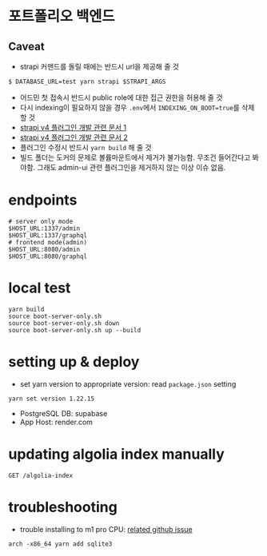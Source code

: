 # 포트폴리오 백엔드

## Caveat

- strapi 커맨드를 돌릴 때에는 반드시 url을 제공해 줄 것

```
$ DATABASE_URL=test yarn strapi $STRAPI_ARGS
```

- 어드민 첫 접속시 반드시 public role에 대한 접근 권한을 허용해 줄 것
- 다시 indexing이 필요하지 않을 경우 `.env`에서 `INDEXING_ON_BOOT=true`를 삭제할 것
- [strapi v4 플러그인 개발 관련 문서 1](https://docs.strapi.io/developer-docs/latest/development/plugins-development.html#creating-a-plugin)
- [strapi v4 플러그인 개발 관련 문서 2](https://docs.strapi.io/developer-docs/latest/setup-deployment-guides/file-structure.html)
- 플러그인 수정시 반드시 `yarn build` 해 줄 것
- 빌드 폴더는 도커의 문제로 볼륨마운트에서 제거가 불가능함. 무조건 들어간다고 봐야함. 그래도 admin-ui 관련 플러그인을 제거하지 않는 이상 이슈 없음.

# endpoints

```
# server only mode
$HOST_URL:1337/admin
$HOST_URL:1337/graphql
# frontend mode(admin)
$HOST_URL:8080/admin
$HOST_URL:8080/graphql
```

# local test

```
yarn build
source boot-server-only.sh
source boot-server-only.sh down
source boot-server-only.sh up --build
```

# setting up & deploy

- set yarn version to appropriate version: read `package.json` setting

```
yarn set version 1.22.15
```

- PostgreSQL DB: supabase
- App Host: render.com

# updating algolia index manually

```
GET /algolia-index
```

# troubleshooting

- trouble installing to m1 pro CPU: [related github issue](https://github.com/strapi/strapi/issues/12057)

```
arch -x86_64 yarn add sqlite3
```
